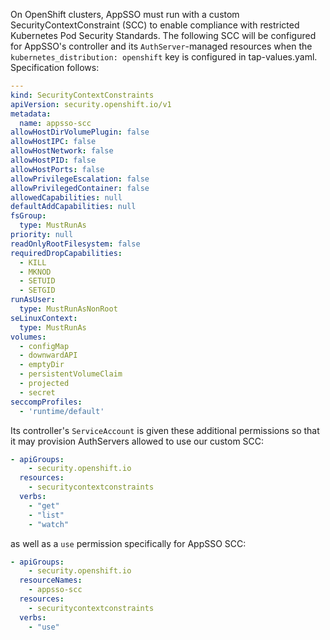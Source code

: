 On OpenShift clusters, AppSSO must run with a custom SecurityContextConstraint (SCC) to enable compliance with
restricted Kubernetes Pod Security Standards. The following SCC will be configured for AppSSO's controller
and its `AuthServer`-managed resources when the `kubernetes_distribution: openshift` key is configured in tap-values.yaml.
Specification follows:

```yaml
---
kind: SecurityContextConstraints
apiVersion: security.openshift.io/v1
metadata:
  name: appsso-scc
allowHostDirVolumePlugin: false
allowHostIPC: false
allowHostNetwork: false
allowHostPID: false
allowHostPorts: false
allowPrivilegeEscalation: false
allowPrivilegedContainer: false
allowedCapabilities: null
defaultAddCapabilities: null
fsGroup:
  type: MustRunAs
priority: null
readOnlyRootFilesystem: false
requiredDropCapabilities:
  - KILL
  - MKNOD
  - SETUID
  - SETGID
runAsUser:
  type: MustRunAsNonRoot
seLinuxContext:
  type: MustRunAs
volumes:
  - configMap
  - downwardAPI
  - emptyDir
  - persistentVolumeClaim
  - projected
  - secret
seccompProfiles:
  - 'runtime/default'

```

Its controller's `ServiceAccount` is given these additional permissions so that it may provision AuthServers allowed
to use our custom SCC:

```yaml
- apiGroups:
    - security.openshift.io
  resources:
    - securitycontextconstraints
  verbs:
    - "get"
    - "list"
    - "watch"
```

as well as a `use` permission specifically for AppSSO SCC:

```yaml
- apiGroups:
    - security.openshift.io
  resourceNames:
    - appsso-scc
  resources:
    - securitycontextconstraints
  verbs:
    - "use"
```
